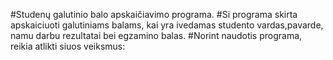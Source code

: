 #Studenų galutinio balo apskaičiavimo programa.
#Si programa skirta apskaiciuoti galutiniams balams, kai yra ivedamas studento vardas,pavarde, namu darbu rezultatai bei egzamino balas.
#Norint naudotis programa, reikia atlikti siuos veiksmus:

